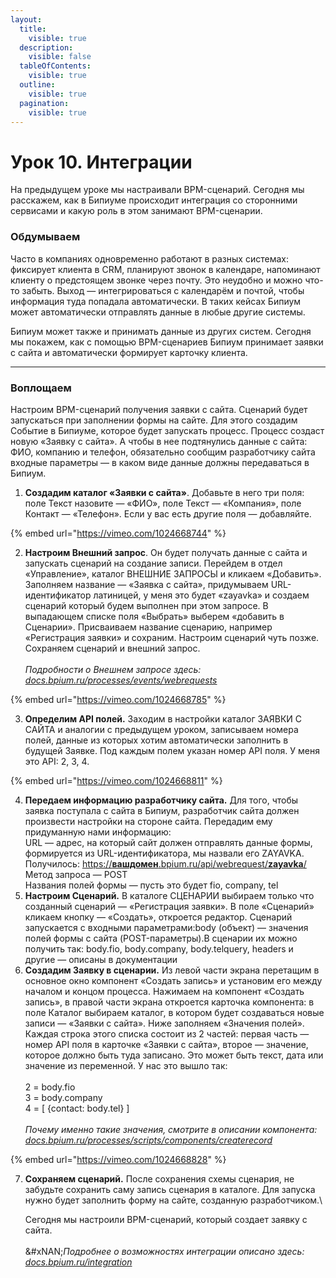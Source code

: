 ```yaml
---
layout:
  title:
    visible: true
  description:
    visible: false
  tableOfContents:
    visible: true
  outline:
    visible: true
  pagination:
    visible: true
---
```


# Урок 10. Интеграции

На предыдущем уроке мы настраивали BPM-сценарий. Сегодня мы расскажем, как в Бипиуме происходит интеграция со сторонними сервисами и какую роль в этом занимают BPM-сценарии.

### Обдумываем

Часто в компаниях одновременно работают в разных системах: фиксирует клиента в CRM, планируют звонок в календаре, напоминают клиенту о предстоящем звонке через почту. Это неудобно и можно что-то забыть. Выход — интегрироваться с календарём и почтой, чтобы информация туда попадала автоматически. В таких кейсах Бипиум может автоматически отправлять данные в любые другие системы.

Бипиум может также и принимать данные из других систем. Сегодня мы покажем, как с помощью BPM-сценариев Бипиум принимает заявки с сайта и автоматически формирует карточку клиента.

***

### Воплощаем

Настроим BPM-сценарий получения заявки с сайта. Сценарий будет запускаться при заполнении формы на сайте. Для этого создадим Событие в Бипиуме, которое будет запускать процесс. Процесс создаст новую «Заявку с сайта». А чтобы в нее подтянулись данные с сайта: ФИО, компанию и телефон, обязательно сообщим разработчику сайта входные параметры — в каком виде данные должны передаваться в Бипиум.

1. **Создадим каталог «Заявки с сайта»**. Добавьте в него три поля: поле Текст назовите — «ФИО», поле Текст — «Компания», поле Контакт — «Телефон». Если у вас есть другие поля — добавляйте.

{% embed url="https://vimeo.com/1024668744" %}

2. **Настроим Внешний запрос**. Он будет получать данные с сайта и запускать сценарий на создание записи. Перейдем в отдел «Управление», каталог ВНЕШНИЕ ЗАПРОСЫ и кликаем «Добавить». Заполняем название — «Заявка с сайта», придумываем URL-идентификатор латиницей, у меня это будет «zayavka» и создаем сценарий который будем выполнен при этом запросе. В выпадающем списке поля «Выбрать» выберем «добавить в Сценарии». Присваиваем название сценарию, например «Регистрация заявки» и сохраним. Настроим сценарий чуть позже. Сохраняем сценарий и внешний запрос.\
   \
   &#x200D;_&#x41F;одробности о Внешнем запросе здесь:_ [_docs.bpium.ru/processes/events/webrequests_](https://docs.bpium.ru/processes/events/webrequests)

{% embed url="https://vimeo.com/1024668785" %}

3. **Определим API полей.** Заходим в настройки каталог ЗАЯВКИ С САЙТА и аналогии с предыдущем уроком, записываем номера полей, данные из которых хотим автоматически заполнить в будущей Заявке. Под каждым полем указан номер API поля. У меня это API: 2, 3, 4.

{% embed url="https://vimeo.com/1024668811" %}

4. **Передаем информацию разработчику сайта.** Для того, чтобы заявка поступала с сайта в Бипиум, разработчик сайта должен произвести настройки на стороне сайта. Передадим ему придуманную нами информацию:\
   URL — адрес, на который сайт должен отправлять данные формы, формируется из URL-идентификатора, мы назвали его ZAYAVKA.\
   Получилось: [https://**вашдомен**.bpium.ru/api/webrequest/**zayavka**/](https://xn--80adhe8ahe2f.bpium.ru/api/webrequest/zayavka/)\
   Метод запроса — POST\
   Названия полей формы — пусть это будет fio, company, tel
5. **Настроим Сценарий.** В каталоге СЦЕНАРИИ выбираем только что созданный сценарий — «Регистрация заявки». В поле «Сценарий» кликаем кнопку — «Создать», откроется редактор. Сценарий запускается с входными параметрами:body (объект) — значения полей формы с сайта (POST-параметры).В сценарии их можно получить так: body.fio, body.company, body.telquery, headers и другие — описаны в документации
6. **Создадим Заявку в сценарии.** Из левой части экрана перетащим в основное окно компонент «Создать запись» и установим его между началом и концом процесса. Нажимаем на компонент «Создать запись», в правой части экрана откроется карточка компонента: в поле Каталог выбираем каталог, в котором будет создаваться новые записи — «Заявки с сайта». Ниже заполняем «Значения полей». Каждая строка этого списка состоит из 2 частей: первая часть — номер API поля в карточке «Заявки с сайта», второе — значение, которое должно быть туда записано. Это может быть текст, дата или значение из переменной. У нас это вышло так:\
   \
   2 = body.fio\
   3 = body.company\
   4 = \[ {contact: body.tel} ]\
   \
   &#x200D;_&#x41F;очему именно такие значения, смотрите в описании компонента:_ [_docs.bpium.ru/processes/scripts/components/createrecord_](http://docs.bpium.ru/processes/scripts/components/createrecord)

{% embed url="https://vimeo.com/1024668828" %}

7.  **Сохраняем сценарий.** После сохранения схемы сценария, не забудьте сохранить саму запись сценария в каталоге. Для запуска нужно будет заполнить форму на сайте, созданную разработчиком.\


    Сегодня мы настроили BPM-сценарий, который создает заявку с сайта.\
    ‍\
    &#xNAN;_&#x41F;одробнее о возможностях интеграции описано здесь:_ [_docs.bpium.ru/integration_](http://docs.bpium.ru/integration)
